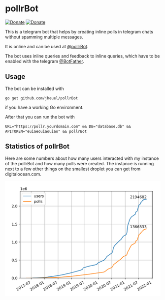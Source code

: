 # pollrBot
[![Donate](https://camo.githubusercontent.com/11b2f47d7b4af17ef3a803f57c37de3ac82ac039/68747470733a2f2f696d672e736869656c64732e696f2f62616467652f70617970616c2d646f6e6174652d79656c6c6f772e737667)](https://www.paypal.com/cgi-bin/webscr?cmd=_s-xclick&hosted_button_id=Q43CKDHGRVSML)
[![Donate](https://camo.githubusercontent.com/c19db43a081a84a33e1bec7e4d454f801b6e2628/68747470733a2f2f696d672e736869656c64732e696f2f62616467652f626974636f696e2d646f6e6174652d79656c6c6f772e737667)](https://commerce.coinbase.com/checkout/6bf4d01e-c638-41d9-9ac2-4a2aaf1beba9)

This is a telegram bot that helps by creating inline polls in telegram chats
without spamming multiple messages.

It is online and can be used at [@pollrBot](https://telegram.me/pollrBot).

The bot uses inline queries and feedback to inline queries, which have to be
enabled with the telegram [@BotFather](https://telegram.me/BotFather).

## Usage
The bot can be installed with
```
go get github.com/jheuel/pollrBot
```
if you have a working Go environment.


After that you can run the bot with
```
URL="https://pollr.yourdomain.com" && DB="database.db" && APITOKEN="euiaeouiaouiao" && pollrBot
```

## Statistics of pollrBot
Here are some numbers about how many users interacted with my instance of the
pollrBot and how many polls were created. The instance is running next to a few
other things on the smallest droplet you can get from digitalocean.com.

![Graph of number of users and polls vs time](stats.png)

